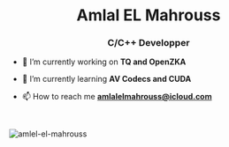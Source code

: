 <h1 align="center">Amlal EL Mahrouss</h1>
<h3 align="center">C/C++ Developper</h3>

- 🔭 I’m currently working on **TQ and OpenZKA**

- 🌱 I’m currently learning **AV Codecs and CUDA**

- 📫 How to reach me **amlalelmahrouss@icloud.com**

</br>

<p><img align="center" src="https://github-readme-stats.vercel.app/api/top-langs?username=amlel-el-mahrouss&show_icons=true&locale=en&layout=compact" alt="amlel-el-mahrouss" /></p>
